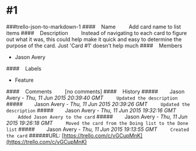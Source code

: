 # #1
###trello-json-to-markdown-1
####&nbsp;&nbsp;&nbsp;&nbsp;Name
&nbsp;&nbsp;&nbsp;&nbsp;&nbsp;&nbsp;&nbsp;&nbsp;Add card name to list items
####&nbsp;&nbsp;&nbsp;&nbsp;Description
&nbsp;&nbsp;&nbsp;&nbsp;&nbsp;&nbsp;&nbsp;&nbsp;Instead of navigating to each card to figure out what it was, this could help make it quick and easy to determine the purpose of the card. Just 'Card #1' doesn't help much
####&nbsp;&nbsp;&nbsp;&nbsp;Members
* Jason Avery

####&nbsp;&nbsp;&nbsp;&nbsp;Labels
* Feature

####&nbsp;&nbsp;&nbsp;&nbsp;Comments
&nbsp;&nbsp;&nbsp;&nbsp;&nbsp;&nbsp;&nbsp;&nbsp;[no comments]
####&nbsp;&nbsp;&nbsp;&nbsp;History
#####&nbsp;&nbsp;&nbsp;&nbsp;&nbsp;&nbsp;&nbsp;&nbsp;Jason Avery - *Thu, 11 Jun 2015 20:39:40 GMT*
&nbsp;&nbsp;&nbsp;&nbsp;&nbsp;&nbsp;&nbsp;&nbsp;`
Updated the description
`
#####&nbsp;&nbsp;&nbsp;&nbsp;&nbsp;&nbsp;&nbsp;&nbsp;Jason Avery - *Thu, 11 Jun 2015 20:39:26 GMT*
&nbsp;&nbsp;&nbsp;&nbsp;&nbsp;&nbsp;&nbsp;&nbsp;`
Updated the description
`
#####&nbsp;&nbsp;&nbsp;&nbsp;&nbsp;&nbsp;&nbsp;&nbsp;Jason Avery - *Thu, 11 Jun 2015 19:32:16 GMT*
&nbsp;&nbsp;&nbsp;&nbsp;&nbsp;&nbsp;&nbsp;&nbsp;`
Added Jason Avery to the card
`
#####&nbsp;&nbsp;&nbsp;&nbsp;&nbsp;&nbsp;&nbsp;&nbsp;Jason Avery - *Thu, 11 Jun 2015 19:26:18 GMT*
&nbsp;&nbsp;&nbsp;&nbsp;&nbsp;&nbsp;&nbsp;&nbsp;`
Moved the card from the Doing list to the Done list
`
#####&nbsp;&nbsp;&nbsp;&nbsp;&nbsp;&nbsp;&nbsp;&nbsp;Jason Avery - *Thu, 11 Jun 2015 19:13:55 GMT*
&nbsp;&nbsp;&nbsp;&nbsp;&nbsp;&nbsp;&nbsp;&nbsp;`
Created the card
`
######URL: [https://trello.com/c/vGCupMnK](https://trello.com/c/vGCupMnK)
